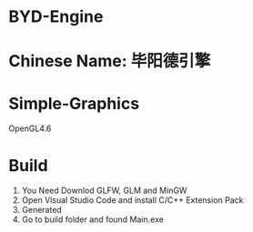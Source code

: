 # BYD-Engine

# Chinese Name: 毕阳德引擎

# Simple-Graphics

OpenGL4.6

# Build
1. You Need Downlod GLFW, GLM and MinGW
2. Open Visual Studio Code and install C/C++ Extension Pack
3. Generated
4. Go to build folder and found Main.exe

